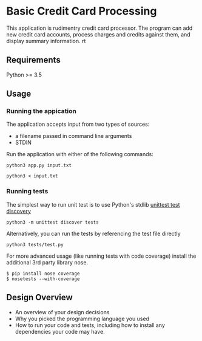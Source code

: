 # Basic Credit Card Processing


This application is rudimentry credit card processor.
The program can add new credit card accounts, process charges and credits
against them, and display summary information.
rt

## Requirements

Python >= 3.5

## Usage

### Running the appication


The application accepts input from two types of sources:

 - a filename passed in command line arguments
 - STDIN

Run the application with either of the following commands:


```
python3 app.py input.txt 
```

```
python3 < input.txt
```

### Running tests


The simplest way to run unit test is to use Python's stdlib
[unittest test discovery](https://docs.python.org/3/library/unittest.html#test-discovery)

```
python3 -m unittest discover tests
```

Alternatively, you can run the tests by referencing the test file directly

```
python3 tests/test.py 
```

For more advanced usage (like running tests with code coverage)
install the additional 3rd party library nose.

```
$ pip install nose coverage
$ nosetests --with-coverage
```

## Design Overview

- An overview of your design decisions
- Why you picked the programming language you used
- How to run your code and tests, including how to install any dependencies
your code may have.


